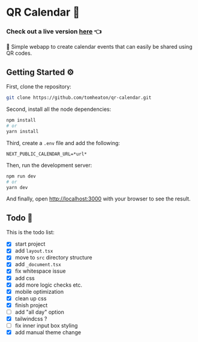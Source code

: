 # QR Calendar :calendar:

### Check out a live version [here](https://qr-calendar.com) :point_left:

:calendar: Simple webapp to create calendar events that can easily be shared using QR codes.

## Getting Started :gear:

First, clone the repository:

```bash
git clone https://github.com/tomheaton/qr-calendar.git
```

Second, install all the node dependencies:
```bash
npm install
# or
yarn install
```

Third, create a `.env` file and add the following:

```dotenv
NEXT_PUBLIC_CALENDAR_URL=*url*
```

Then, run the development server:

```bash
npm run dev
# or
yarn dev
```

And finally, open [http://localhost:3000](http://localhost:3000) with your browser to see the result.

## Todo :pencil:

This is the todo list:

- [x] start project 
- [x] add `layout.tsx`
- [x] move to `src` directory structure
- [x] add `_document.tsx`
- [x] fix whitespace issue
- [x] add css
- [x] add more logic checks etc.
- [x] mobile optimization
- [x] clean up css
- [x] finish project
- [ ] add "all day" option
- [x] tailwindcss ?
- [ ] fix inner input box styling
- [x] add manual theme change
